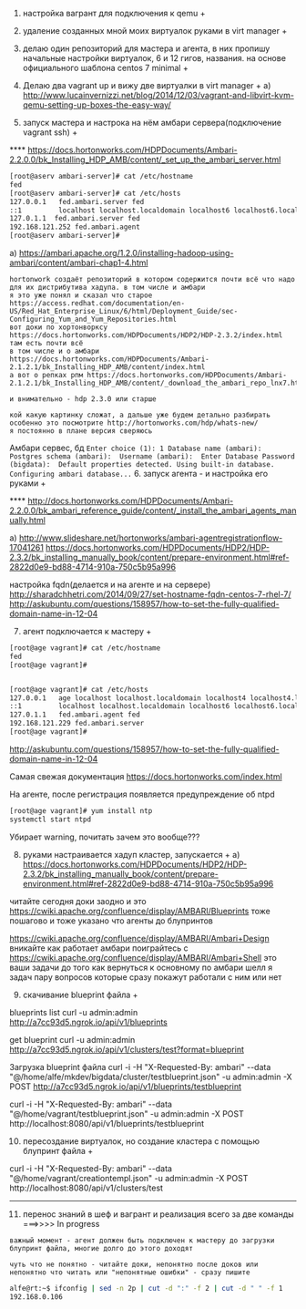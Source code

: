1. настройка вагрант для подключения к qemu +
2. удаление созданных мной моих виртуалок руками в virt manager +
3. делаю один репозиторий для мастера и агента, в них пропишу начальные настройки виртуалок, 6 и 12 гигов, названия. на основе официального шаблона centos 7 minimal +
4. Делаю два vagrant up и вижу две виртуалки в virt manager +
  a) http://www.lucainvernizzi.net/blog/2014/12/03/vagrant-and-libvirt-kvm-qemu-setting-up-boxes-the-easy-way/

5. запуск мастера и настрока на нём амбари сервера(подключение vagrant ssh) +

**** https://docs.hortonworks.com/HDPDocuments/Ambari-2.2.0.0/bk_Installing_HDP_AMB/content/_set_up_the_ambari_server.html


```sh
[root@aserv ambari-server]# cat /etc/hostname
fed
[root@aserv ambari-server]# cat /etc/hosts
127.0.0.1   fed.ambari.server fed
::1         localhost localhost.localdomain localhost6 localhost6.localdomain6
127.0.1.1  fed.ambari.server fed
192.168.121.252 fed.ambari.agent
[root@aserv ambari-server]# 
```







  a) https://ambari.apache.org/1.2.0/installing-hadoop-using-ambari/content/ambari-chap1-4.html

```
hortonwork создаёт репозиторий в котором содержится почти всё что надо для их дистрибутива хадупа. в том числе и амбари
я это уже понял и сказал что старое
https://access.redhat.com/documentation/en-US/Red_Hat_Enterprise_Linux/6/html/Deployment_Guide/sec-Configuring_Yum_and_Yum_Repositories.html
вот доки по хортонворксу https://docs.hortonworks.com/HDPDocuments/HDP2/HDP-2.3.2/index.html
там есть почти всё
в том числе и о амбари
https://docs.hortonworks.com/HDPDocuments/Ambari-2.1.2.1/bk_Installing_HDP_AMB/content/index.html
а вот о репках рпм https://docs.hortonworks.com/HDPDocuments/Ambari-2.1.2.1/bk_Installing_HDP_AMB/content/_download_the_ambari_repo_lnx7.html
```

`и внимательно - hdp 2.3.0 или старше`


```
кой какую картинку сложат, а дальше уже будем детально разбирать
особенно это посмотрите http://hortonworks.com/hdp/whats-new/
я постоянно в плане версия сверяюсь
```


Амбари сервес, бд
`
Enter choice (1): 1
Database name (ambari): 
Postgres schema (ambari): 
Username (ambari): 
Enter Database Password (bigdata): 
Default properties detected. Using built-in database.
Configuring ambari database...
`
6. запуск агента - и настройка его руками +

 ****  http://docs.hortonworks.com/HDPDocuments/Ambari-2.2.0.0/bk_ambari_reference_guide/content/_install_the_ambari_agents_manually.html


   a) http://www.slideshare.net/hortonworks/ambari-agentregistrationflow-17041261
   https://docs.hortonworks.com/HDPDocuments/HDP2/HDP-2.3.2/bk_installing_manually_book/content/prepare-environment.html#ref-2822d0e9-bd88-4714-910a-750c5b95a996


   настройка fqdn(делается и на агенте и на сервере)
   http://sharadchhetri.com/2014/09/27/set-hostname-fqdn-centos-7-rhel-7/
   http://askubuntu.com/questions/158957/how-to-set-the-fully-qualified-domain-name-in-12-04



7. агент подключается к мастеру +

```sh
[root@age vagrant]# cat /etc/hostname
fed
[root@age vagrant]#


[root@age vagrant]# cat /etc/hosts
127.0.0.1   age localhost localhost.localdomain localhost4 localhost4.localdomain4
::1         localhost localhost.localdomain localhost6 localhost6.localdomain6
127.0.1.1   fed.ambari.agent fed
192.168.121.229 fed.ambari.server
[root@age vagrant]# 
```

http://askubuntu.com/questions/158957/how-to-set-the-fully-qualified-domain-name-in-12-04


Cамая свежая документация
https://docs.hortonworks.com/index.html



На агенте, после регистрация появляется предупреждение об ntpd
```sh
[root@age vagrant]# yum install ntp
systemctl start ntpd
```
Убирает warning, почитать зачем это вообще???



8. руками настраивается хадуп кластер, запускается +
   а) https://docs.hortonworks.com/HDPDocuments/HDP2/HDP-2.3.2/bk_installing_manually_book/content/prepare-environment.html#ref-2822d0e9-bd88-4714-910a-750c5b95a996


читайте сегодня доки
заодно и это https://cwiki.apache.org/confluence/display/AMBARI/Blueprints
тоже пошагово и тоже указано что агенты до блупринтов


https://cwiki.apache.org/confluence/display/AMBARI/Ambari+Design
вникайте как работает амбари
поиграйтесь с https://cwiki.apache.org/confluence/display/AMBARI/Ambari+Shell
это ваши задачи до того как вернуться к основному
по амбари шелл я задач пару вопросов которые сразу покажут работали с ним или нет



9. скачивание blueprint файла +

blueprints list
curl  -u admin:admin http://a7cc93d5.ngrok.io/api/v1/blueprints


get blueprint
curl  -u admin:admin http://a7cc93d5.ngrok.io/api/v1/clusters/test?format=blueprint

Загрузка blueprint файла
curl  -i -H "X-Requested-By: ambari" --data "@/home/alfe/mkdev/bigdata/cluster/testblueprint.json" -u admin:admin -X POST http://a7cc93d5.ngrok.io/api/v1/blueprints/testblueprint

curl  -i -H "X-Requested-By: ambari" --data "@/home/vagrant/testblueprint.json" -u admin:admin -X POST http://localhost:8080/api/v1/blueprints/testblueprint


10. пересоздание виртуалок, но создание кластера с помощью блупринт файла +


curl  -i -H "X-Requested-By: ambari" --data "@/home/vagrant/creationtempl.json" -u admin:admin -X POST http://localhost:8080/api/v1/clusters/test





------------------------
11. перенос знаний в шеф и вагрант и реализация всего за две команды ===>>>> In progress

`важный момент - агент должен быть подключен к мастеру до загрузки блупринт файла, многие долго до этого доходят`

```
чуть что не понятно - читайте доки, непонятно после доков или непонятно что читать или "непонятные ошибки" - сразу пишите
```



```sh
alfe@rt:~$ ifconfig | sed -n 2p | cut -d ":" -f 2 | cut -d " " -f 1
192.168.0.106
```